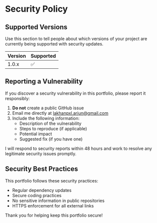 # Security Policy

## Supported Versions

Use this section to tell people about which versions of your project are
currently being supported with security updates.

| Version | Supported          |
| ------- | ------------------ |
| 1.0.x   | :white_check_mark: |

## Reporting a Vulnerability

If you discover a security vulnerability in this portfolio, please report it responsibly:

1. **Do not** create a public GitHub issue
2. Email me directly at [lakhanpxl.arjun@gmail.com](mailto:lakhanpxl.arjun@gmail.com)
3. Include the following information:
   - Description of the vulnerability
   - Steps to reproduce (if applicable)
   - Potential impact
   - Suggested fix (if you have one)

I will respond to security reports within 48 hours and work to resolve any legitimate security issues promptly.

## Security Best Practices

This portfolio follows these security practices:
- Regular dependency updates
- Secure coding practices
- No sensitive information in public repositories
- HTTPS enforcement for all external links

Thank you for helping keep this portfolio secure!

